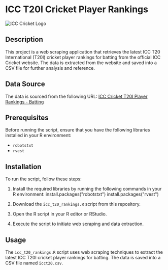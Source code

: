 # ICC T20I Cricket Player Rankings

![ICC Cricket Logo](insert_image_url_here)

## Description

This project is a web scraping application that retrieves the latest ICC T20 International (T20I) cricket player rankings for batting from the official ICC Cricket website. The data is extracted from the website and saved into a CSV file for further analysis and reference.

## Data Source

The data is sourced from the following URL:
[ICC Cricket T20I Player Rankings - Batting](https://www.icc-cricket.com/rankings/mens/player-rankings/t20i/batting?at=2022-11-01)

## Prerequisites

Before running the script, ensure that you have the following libraries installed in your R environment:

- `robotstxt`
- `rvest`

## Installation

To run the script, follow these steps:

1. Install the required libraries by running the following commands in your R environment:
   install.packages("robotstxt")
install.packages("rvest")

2. Download the `icc_t20_rankings.R` script from this repository.

3. Open the R script in your R editor or RStudio.

4. Execute the script to initiate web scraping and data extraction.

## Usage

The `icc_t20_rankings.R` script uses web scraping techniques to extract the latest ICC T20I cricket player rankings for batting. The data is saved into a CSV file named `icct20.csv`.

